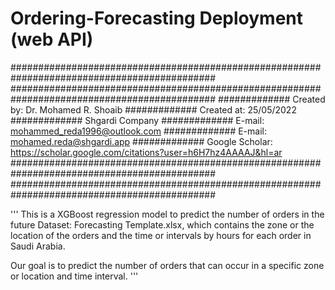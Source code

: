 # Ordering-Forecasting Deployment (web API)
#############################################################################################
#############################################################################################
############# Created by: Dr. Mohamed R. Shoaib
############# Created at: 25/05/2022
############# Shgardi Company
############# E-mail: mohammed_reda1996@outlook.com
############# E-mail: mohamed.reda@shgardi.app
############# Google Scholar: https://scholar.google.com/citations?user=h6H7hz4AAAAJ&hl=ar
#############################################################################################
#############################################################################################


'''
This is a XGBoost regression model to predict the number of orders in the future
Dataset:
Forecasting Template.xlsx, which contains the zone or the location of the orders and the time or intervals by hours for each order in Saudi Arabia.

Our goal is to predict the number of orders that can occur in a specific zone or location and time interval.
'''
